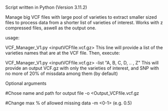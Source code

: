 Script written in Python (Version 3.11.2)

Manage big VCF files with large pool of varieties to extract smaller sized files to process data from a shorter list of varieties of interest. 
Works with z compressed files, aswell as the output one.

usage: 

VCF_Manager_V1.py <inputVCFfile.vcf.gz>
This line will provide a list of the varieties names that are at the VCF file. Then, execute:

VCF_Manager_V1.py <inputVCFfile.vcf.gz> -list "A, B, C, D, .. , Z" 
This will provide an output VCF.gz with only the varieties of interest, and SNP with no more of 20% of missdata among them (by default)

Optional arguments

#Chose name and path for output file
-o <Output_VCFfile.vcf.gz 

#Change max % of allowed missing data
-m <0-1> (e.g. 0.5)
